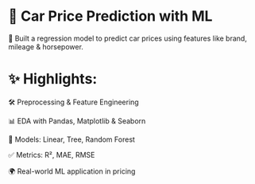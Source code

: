 # 🚗 Car Price Prediction with ML 

🤖 Built a regression model to predict car prices using features like brand, mileage &amp; horsepower.  


# ✨ Highlights:  

🛠 Preprocessing &amp; Feature Engineering  

📊 EDA with Pandas, Matplotlib & Seaborn

🤖 Models: Linear, Tree, Random Forest  

✅ Metrics: R², MAE, RMSE  

🌍 Real-world ML application in pricing
